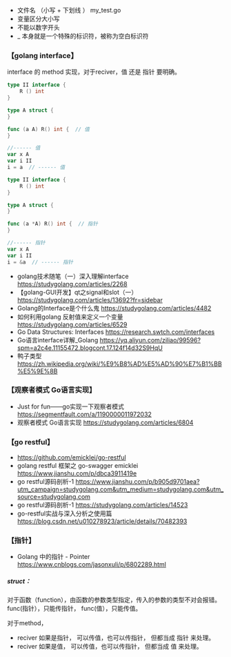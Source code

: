* 文件名 （小写 + 下划线 ）   my_test.go
* 变量区分大小写
* 不能以数字开头
* _ 本身就是一个特殊的标识符，被称为空白标识符

### 【golang interface】

interface 的 method 实现，对于reciver，值 还是 指针 要明确。
```go
type II interface {
    R () int
}

type A struct {
}

func (a A) R() int {  // 值
}

//------ 值
var x A
var i II
i = a  // ------ 值
```

```go
type II interface {
    R () int
}

type A struct {
}

func (a *A) R() int {  // 指针
}

//------ 指针
var x A
var i II
i = &a  // ------ 指针
```

* golang技术随笔（一）深入理解interface  https://studygolang.com/articles/2268
* 【golang-GUI开发】qt之signal和slot（一）https://studygolang.com/articles/13692?fr=sidebar
* Golang的Interface是个什么鬼 https://studygolang.com/articles/4482
* 如何利用golang 反射值来定义一个变量 https://studygolang.com/articles/6529
* Go Data Structures: Interfaces https://research.swtch.com/interfaces
* Go语言interface详解_Golang https://yq.aliyun.com/ziliao/99596?spm=a2c4e.11155472.blogcont.17.124f14d32S9HqU
* 鸭子类型 https://zh.wikipedia.org/wiki/%E9%B8%AD%E5%AD%90%E7%B1%BB%E5%9E%8B
### 【观察者模式 Go语言实现】
* Just for fun——go实现一下观察者模式 https://segmentfault.com/a/1190000011972032
* 观察者模式 Go语言实现 https://studygolang.com/articles/6804

### 【go restful】
* https://github.com/emicklei/go-restful
* golang restful 框架之 go-swagger emicklei https://www.jianshu.com/p/dbca3911419e
* go restful源码剖析-1 https://www.jianshu.com/p/b905d9701aea?utm_campaign=studygolang.com&utm_medium=studygolang.com&utm_source=studygolang.com
* go restful源码剖析-1 https://studygolang.com/articles/14523 
* go-restful实战与深入分析之使用篇 https://blog.csdn.net/u010278923/article/details/70482393

### 【指针】
* Golang 中的指针 - Pointer  https://www.cnblogs.com/jasonxuli/p/6802289.html
##### struct：
 对于函数（function），由函数的参数类型指定，传入的参数的类型不对会报错。
 func(指针），只能传指针， func(值），只能传值。
 
 对于method， 
 * reciver 如果是指针， 可以传值，也可以传指针， 但都当成 指针 来处理。
 * reciver 如果是值，   可以传值，也可以传指针， 但都当成 值   来处理。
 
